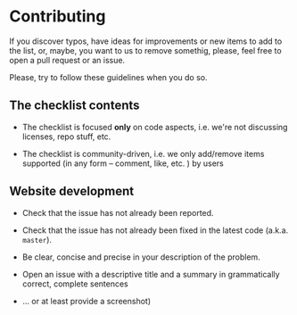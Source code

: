 # Contributing

If you discover typos, have ideas for improvements or new items to add to the list,
or, maybe, you want to us to remove somethig, please, feel free to open a pull request or an issue.

Please, try to follow these guidelines when you do so.

## The checklist contents

* The checklist is focused **only** on code aspects, i.e. we're not discussing licenses, repo stuff, etc.

* The checklist is community-driven, i.e. we only add/remove items supported (in any form – comment, like, etc. ) by users


## Website development

* Check that the issue has not already been reported.

* Check that the issue has not already been fixed in the latest code
  (a.k.a. `master`).

* Be clear, concise and precise in your description of the problem.

* Open an issue with a descriptive title and a summary in grammatically correct,
  complete sentences

* ... or at least provide a screenshot)
